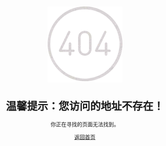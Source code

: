 <div id="wrapper" style="text-align: center;margin: 100px auto;width: 594px;">
    <a href="/">
        <img class="fade" src="./res/img/404.png">
    </a>
    <div>
        <h1 class="fade" style="opacity: 1;">温馨提示：您访问的地址不存在！</h1>
        <p class="fade" style="opacity: 1;">你正在寻找的页面无法找到。</p>
        <p class="fade" style="opacity: 1;">
            <a class="link" href="/">返回首页</a>
        </p>
    </div>
</div>